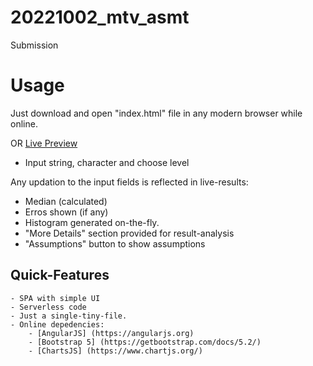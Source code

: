 # 20221002_mtv_asmt
Submission

# Usage
Just download and open "index.html" file in any modern browser while online. 

OR [Live Preview](https://dil-jeet.github.io/20221002_mtv_asmt/)

- Input string, character and choose level

Any updation to the input fields is reflected in live-results:
- Median (calculated)
- Erros shown (if any)
- Histogram generated on-the-fly.
- "More Details" section provided for result-analysis
- "Assumptions" button to show assumptions

## Quick-Features
    - SPA with simple UI
    - Serverless code
    - Just a single-tiny-file.
    - Online depedencies:
        - [AngularJS] (https://angularjs.org)
        - [Bootstrap 5] (https://getbootstrap.com/docs/5.2/)
        - [ChartsJS] (https://www.chartjs.org/)


